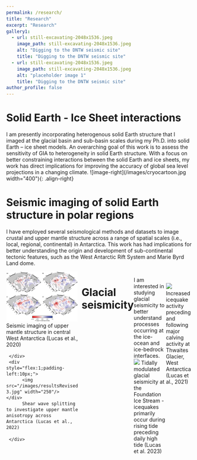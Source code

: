 ```yaml
---
permalink: /research/
title: "Research"
excerpt: "Research"
gallery1:
  - url: still-excavating-2048x1536.jpeg
    image_path: still-excavating-2048x1536.jpeg
    alt: "Digging to the DNTW seismic site"
    title: "Digging to the DNTW seismic site"
  - url: still-excavating-2048x1536.jpeg
    image_path: still-excavating-2048x1536.jpeg
    alt: "placeholder image 1"
    title: "Digging to the DNTW seismic site"
author_profile: false
---
```


# Solid Earth - Ice Sheet interactions 
I am presently incorporating heterogenous solid Earth structure that I imaged at the glacial basin and sub-basin scales during my Ph.D. into solid Earth – ice sheet models. 
An overarching goal of this work is to assess the sensitivity of GIA to heterogeneity in solid Earth structure. With a focus on better constraining interactions 
between the solid Earth and ice sheets, my work has direct implications for improving the accuracy of global sea level projections in a changing climate. 
![image-right](/images/cryocartoon.jpg width="400"){: .align-right}




# Seismic imaging of solid Earth structure in polar regions 
I have employed several seismological methods and datasets to image crustal and upper mantle structure across a range of spatial scales (i.e., local, regional, continental) in Antarctica.
This work has had implications for better understanding the origin and development of sub-continental tectonic features, such as the West Antarctic 
Rift System and Marie Byrd Land dome. 

<div style="display:flex">
     <div style="flex:1;padding-right:10px;">
          <img src="/images/1-s2.0-S0012821X20303812-gr003.jpg" width="400"/>
   		   Seismic imaging of upper mantle structure in central West Antarctica (Lucas et al., 2020)

     </div>
     <div style="flex:1;padding-left:10px;">
          <img src="/images/resultsRevised 3.jpg" width="250"/>
    </div>
          Shear wave splitting to investigate upper mantle anisotropy across Antarctica (Lucas et al., 2022)

     </div>
</div>




# Glacial seismicity 
I am interested in studying glacial seismicity to better understand processes occurring at the ice-ocean and ice-bedrock interfaces. 
<br/><img src='/images/jgrf21757-fig-0007-m.jpg width="400"'> Tidally modulated glacial seismicity at the Foundation Ice Stream - icequakes primarily occur during rising tide preceding daily high tide (Lucas et al. 2023)

<br/><img src='/images/tg_iceZoomed.jpg width="400"'> Increased icequake activity preceding and following major calving activity at Thwaites Glacier, West Antarctica (Lucas et al., 2021)
